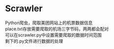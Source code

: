 # Scrawler
Python爬虫，爬取美团网站上的机票数据信息  
place.txt存放需要爬取的机场三字节码，两两都会配对  
可以在scrawler.py中设置需要爬取的数据时间范围  
剩下的.py文件进行数据的处理
